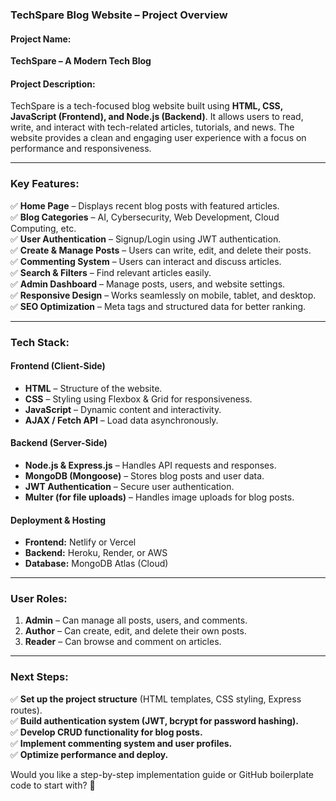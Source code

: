 ### **TechSpare Blog Website – Project Overview**  

#### **Project Name:**  
**TechSpare – A Modern Tech Blog**  

#### **Project Description:**  
TechSpare is a tech-focused blog website built using **HTML, CSS, JavaScript (Frontend), and Node.js (Backend)**. It allows users to read, write, and interact with tech-related articles, tutorials, and news. The website provides a clean and engaging user experience with a focus on performance and responsiveness.  

---

### **Key Features:**  

✅ **Home Page** – Displays recent blog posts with featured articles.  
✅ **Blog Categories** – AI, Cybersecurity, Web Development, Cloud Computing, etc.  
✅ **User Authentication** – Signup/Login using JWT authentication.  
✅ **Create & Manage Posts** – Users can write, edit, and delete their posts.  
✅ **Commenting System** – Users can interact and discuss articles.  
✅ **Search & Filters** – Find relevant articles easily.  
✅ **Admin Dashboard** – Manage posts, users, and website settings.  
✅ **Responsive Design** – Works seamlessly on mobile, tablet, and desktop.  
✅ **SEO Optimization** – Meta tags and structured data for better ranking.  

---

### **Tech Stack:**  

#### **Frontend (Client-Side)**  
- **HTML** – Structure of the website.  
- **CSS** – Styling using Flexbox & Grid for responsiveness.  
- **JavaScript** – Dynamic content and interactivity.  
- **AJAX / Fetch API** – Load data asynchronously.  

#### **Backend (Server-Side)**  
- **Node.js & Express.js** – Handles API requests and responses.  
- **MongoDB (Mongoose)** – Stores blog posts and user data.  
- **JWT Authentication** – Secure user authentication.  
- **Multer (for file uploads)** – Handles image uploads for blog posts.  

#### **Deployment & Hosting**  
- **Frontend:** Netlify or Vercel  
- **Backend:** Heroku, Render, or AWS  
- **Database:** MongoDB Atlas (Cloud)  

---

### **User Roles:**  
1. **Admin** – Can manage all posts, users, and comments.  
2. **Author** – Can create, edit, and delete their own posts.  
3. **Reader** – Can browse and comment on articles.  

---

### **Next Steps:**  
✅ **Set up the project structure** (HTML templates, CSS styling, Express routes).  
✅ **Build authentication system (JWT, bcrypt for password hashing).**  
✅ **Develop CRUD functionality for blog posts.**  
✅ **Implement commenting system and user profiles.**  
✅ **Optimize performance and deploy.**  

Would you like a step-by-step implementation guide or GitHub boilerplate code to start with? 🚀
